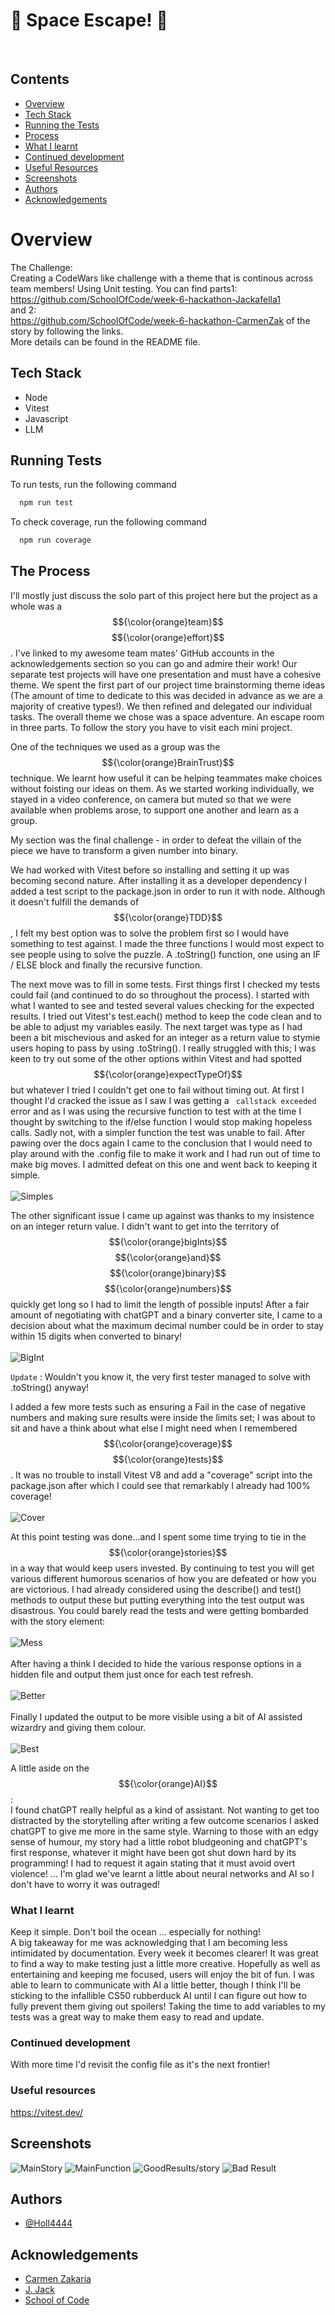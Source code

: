 
# 👾 Space Escape! 👾
&nbsp; 

## Contents
* [Overview](#overview)
* [Tech Stack](#tech-stack)
* [Running the Tests](#running-tests)
* [Process](#the-process)
* [What I learnt](#what-i-learnt)
* [Continued development](#continued-development)
* [Useful Resources](#useful-resources)
* [Screenshots](#screenshots)
* [Authors](#authors)
* [Acknowledgements](#acknowledgements)

# Overview

The Challenge:\
Creating a CodeWars like challenge with a theme that is continous across team members!
Using Unit testing.
You can find parts1:\
https://github.com/SchoolOfCode/week-6-hackathon-Jackafella1 \
and 2:\
https://github.com/SchoolOfCode/week-6-hackathon-CarmenZak
of the story by following the links.\
More details can be found in the README file.


## Tech Stack

- Node
- Vitest
- Javascript
- LLM


## Running Tests

To run tests, run the following command

```bash
  npm run test
```

To check  coverage, run the following command

```bash
  npm run coverage
```


## The Process
I'll mostly just discuss the solo part of this project here but the project as a whole was a $${\color{orange}team}$$ $${\color{orange}effort}$$. I've linked to my awesome team mates' GitHub accounts in the acknowledgements section so you can go and admire their work!
Our separate test projects will have one presentation and must have a cohesive theme. We spent the first part of our project time brainstorming theme ideas (The amount of time to dedicate to this was decided in advance as we are a majority of creative types!). We then refined and delegated our individual tasks. The overall theme we chose was a space adventure. An escape room in three parts. To follow the story you have to visit each mini project.

One of the techniques we used as a group was the $${\color{orange}BrainTrust}$$ technique. We learnt how useful it can be helping teammates make choices without foisting our ideas on them. As we started working individually, we stayed in a video conference, on camera but muted so that we were available when problems arose, to support one another and learn as a group.

My section was the final challenge - in order to defeat the villain of the piece we have to transform a given number into binary.

We had worked with Vitest before so installing and setting it up was becoming second nature. After installing it as a developer dependency I added a test script to the package.json in order to run it with node.
Although it doesn't fulfill the demands of $${\color{orange}TDD}$$, I felt my best option was to solve the problem first so I would have something to test against. I made the three functions I would most expect to see people using to solve the puzzle. A .toString()
function, one using an IF / ELSE block and finally the recursive function.

The next move was to fill in some tests. 
First things first I checked my tests could fail (and continued to do so throughout the process). I started with what I wanted to see and tested several values checking for the expected results. I tried out Vitest's test.each() method to keep the code clean and to be able to adjust my variables easily.
The next target was type as I had been a bit mischevious and asked for an integer as a return value to stymie users hoping to pass by using .toString(). I really struggled with this; I was keen to try out some of the other options within Vitest and had spotted $${\color{orange}expectTypeOf}$$ but whatever I tried I couldn't get one to fail without timing out. At first I thought I'd cracked the issue as I saw I was getting a ``` callstack exceeded``` error and as I was using the recursive function to test with at the time I thought by switching to the if/else function I would stop making hopeless calls. Sadly not, with a simpler function the test was unable to fail. After pawing over the docs again I came to the conclusion that I would need to play around with the .config file to make it work and I had run out of time to make big moves. I admitted defeat on this one and went back to keeping it simple.\
\
![Simples](https://github.com/user-attachments/assets/22a7902a-d552-496b-8877-994e8e990e09)

The other significant issue I came up against was thanks to my insistence on an integer return value. I didn't want to get into the territory of $${\color{orange}bigInts}$$ $${\color{orange}and}$$ $${\color{orange}binary}$$ $${\color{orange}numbers}$$ quickly get long so I had to limit the length of possible inputs! After a fair amount of negotiating with chatGPT and a binary converter site, I came to a decision about what the maximum decimal number could be in order to stay within 15 digits when converted to binary!\
\
![BigInt](https://github.com/user-attachments/assets/9a07a657-1881-4ae0-868a-46415729c1eb)

```Update``` : Wouldn't you know it, the very first tester managed to solve with .toString() anyway!

I added a few more tests such as ensuring a Fail in the case of negative numbers and making sure results were inside the limits set; I was about to sit and have a think about what else I might need when I remembered $${\color{orange}coverage}$$ $${\color{orange}tests}$$. It was no trouble to install Vitest V8 and add a "coverage" script into the package.json after which I could see that remarkably I already had 100% coverage!\
\
![Cover](https://github.com/user-attachments/assets/4b2ecc89-50bd-4107-82a3-90b132394af3)

At this point testing was done...and I spent some time trying to tie in the $${\color{orange}stories}$$ in a way that would keep users invested. By continuing to test you will get various different humorous scenarios of how you are defeated or how you are victorious. I had already considered using the describe() and test() methods to output these but putting everything into the test output was disastrous. You could barely read the tests and were getting bombarded with the story element:\
\
![Mess](https://github.com/user-attachments/assets/d37ccf49-b71d-4014-958f-d6988d675987)
\
\
After having a think I decided to hide the various response options in a hidden file and output them just once for each test refresh.\
\
![Better](https://github.com/user-attachments/assets/805a3dd3-16a3-49c5-a281-c127a0f69961) \
\
Finally I updated the output to be more visible using a bit of AI assisted wizardry and giving them colour.\
\
![Best](https://github.com/user-attachments/assets/7e02c6d8-7b39-4a41-888e-d338516103cc)

A little aside on the $${\color{orange}AI}$$:\
I found chatGPT really helpful as a kind of assistant. Not wanting to get too distracted by the storytelling after writing a few outcome scenarios I asked chatGPT to give me more in the same style. Warning to those with an edgy sense of humour, my story had a little robot bludgeoning and chatGPT's first response, whatever it might have been got shut down hard by its programming! I had to request it again stating that it must avoid overt violence! ... I'm glad we've learnt a little about neural networks and AI so I don't have to worry it was outraged!



### What I learnt
Keep it simple. Don't boil the ocean ... especially for nothing!\
A big takeaway for me was acknowledging that I am becoming less intimidated by documentation. Every week it becomes clearer!
It was great to find a way to make testing just a little more creative. Hopefully as well as entertaining and keeping me focused, users will enjoy the bit of fun.
I was able to learn to communicate with AI a little better, though I think I'll be sticking to the infallible CS50 rubberduck AI until I can figure out how to fully prevent them giving out spoilers!
Taking the time to add variables to my tests was a great way to make them easy to read and update.

### Continued development
With more time I'd revisit the config file as it's the next frontier!

### Useful resources
https://vitest.dev/

## Screenshots
![MainStory](https://github.com/user-attachments/assets/a34d0522-4de3-4189-9de6-ff65343e3e6a)
![MainFunction](https://github.com/user-attachments/assets/bd9e2319-cab0-42b4-9fe2-0a6c60d4d809)
![GoodResults/story](https://github.com/user-attachments/assets/6303e92c-962b-44be-a031-4a6ad77922b9)
![Bad Result](https://github.com/user-attachments/assets/3bd8695f-2e09-4cfe-8b95-7999644d57cf)

## Authors

- [@Holl4444](https://github.com/)

  
## Acknowledgements

 - [Carmen Zakaria](https://github.com/CarmenZak)
 - [J. Jack](https://github.com/Jackafella1)
 - [School of Code](https://schoolofcode.co.uk/)


